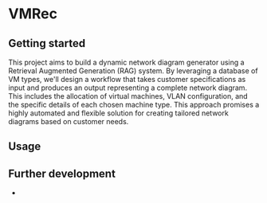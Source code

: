 # VMRec

## Getting started

This project aims to build a dynamic network diagram generator using a Retrieval Augmented Generation (RAG) system. By leveraging a database of VM types, we'll design a workflow that takes customer specifications as input and produces an output representing a complete network diagram. This includes the allocation of virtual machines, VLAN configuration, and the specific details of each chosen machine type. This approach promises a highly automated and flexible solution for creating tailored network diagrams based on customer needs.

## Usage


## Further development

+ 